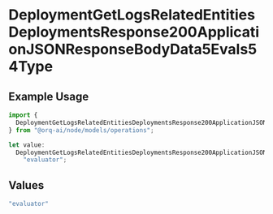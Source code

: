 # DeploymentGetLogsRelatedEntitiesDeploymentsResponse200ApplicationJSONResponseBodyData5Evals54Type

## Example Usage

```typescript
import {
  DeploymentGetLogsRelatedEntitiesDeploymentsResponse200ApplicationJSONResponseBodyData5Evals54Type,
} from "@orq-ai/node/models/operations";

let value:
  DeploymentGetLogsRelatedEntitiesDeploymentsResponse200ApplicationJSONResponseBodyData5Evals54Type =
    "evaluator";
```

## Values

```typescript
"evaluator"
```